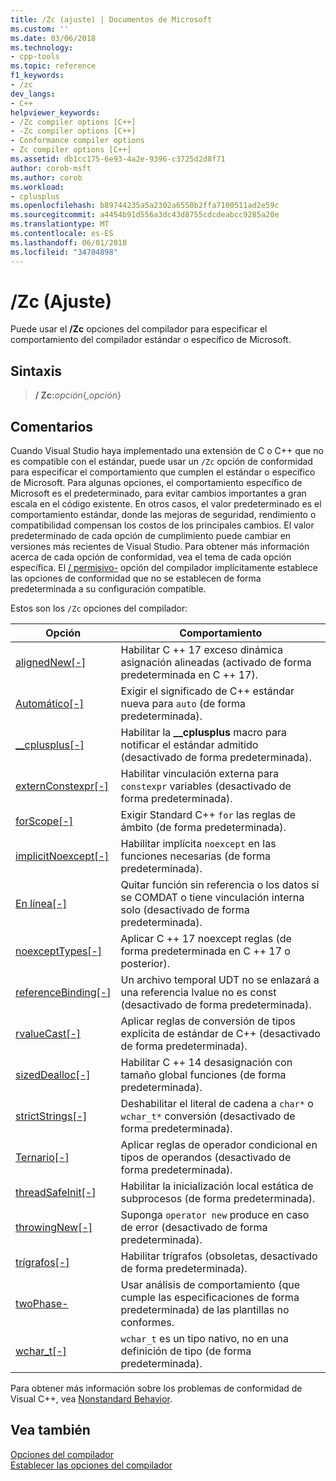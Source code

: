 ```yaml
---
title: /Zc (ajuste) | Documentos de Microsoft
ms.custom: ''
ms.date: 03/06/2018
ms.technology:
- cpp-tools
ms.topic: reference
f1_keywords:
- /zc
dev_langs:
- C++
helpviewer_keywords:
- /Zc compiler options [C++]
- -Zc compiler options [C++]
- Conformance compiler options
- Zc compiler options [C++]
ms.assetid: db1cc175-6e93-4a2e-9396-c3725d2d8f71
author: corob-msft
ms.author: corob
ms.workload:
- cplusplus
ms.openlocfilehash: b89744235a5a2302a6550b2ffa7100511ad2e59c
ms.sourcegitcommit: a4454b91d556a3dc43d8755cdcdeabcc9285a20e
ms.translationtype: MT
ms.contentlocale: es-ES
ms.lasthandoff: 06/01/2018
ms.locfileid: "34704898"
---
```

# <a name="zc-conformance"></a>/Zc (Ajuste)

Puede usar el **/Zc** opciones del compilador para especificar el comportamiento del compilador estándar o específico de Microsoft.

## <a name="syntax"></a>Sintaxis

> **/ Zc:**_opción_{,_opción_}

## <a name="remarks"></a>Comentarios

Cuando Visual Studio haya implementado una extensión de C o C++ que no es compatible con el estándar, puede usar un `/Zc` opción de conformidad para especificar el comportamiento que cumplen el estándar o específico de Microsoft. Para algunas opciones, el comportamiento específico de Microsoft es el predeterminado, para evitar cambios importantes a gran escala en el código existente. En otros casos, el valor predeterminado es el comportamiento estándar, donde las mejoras de seguridad, rendimiento o compatibilidad compensan los costos de los principales cambios. El valor predeterminado de cada opción de cumplimiento puede cambiar en versiones más recientes de Visual Studio. Para obtener más información acerca de cada opción de conformidad, vea el tema de cada opción específica. El [/ permisivo-](permissive-standards-conformance.md) opción del compilador implícitamente establece las opciones de conformidad que no se establecen de forma predeterminada a su configuración compatible.

Estos son los `/Zc` opciones del compilador:

|Opción|Comportamiento|
|---|---|
|[alignedNew\[-\]](zc-alignednew.md)|Habilitar C ++ 17 exceso dinámica asignación alineadas (activado de forma predeterminada en C ++ 17).|
|[Automático\[-\]](zc-auto-deduce-variable-type.md)|Exigir el significado de C++ estándar nueva para `auto` (de forma predeterminada).|
|[__cplusplus\[-\]](zc-cplusplus.md)|Habilitar la **__cplusplus** macro para notificar el estándar admitido (desactivado de forma predeterminada).|
|[externConstexpr\[-\]](zc-externconstexpr.md)|Habilitar vinculación externa para `constexpr` variables (desactivado de forma predeterminada).|
|[forScope\[-\]](zc-forscope-force-conformance-in-for-loop-scope.md)|Exigir Standard C++ `for` las reglas de ámbito (de forma predeterminada).|
|[implicitNoexcept\[-\]](zc-implicitnoexcept-implicit-exception-specifiers.md)|Habilitar implícita `noexcept` en las funciones necesarias (de forma predeterminada).|
|[En línea\[-\]](zc-inline-remove-unreferenced-comdat.md)|Quitar función sin referencia o los datos si se COMDAT o tiene vinculación interna solo (desactivado de forma predeterminada).|
|[noexceptTypes\[-\]](zc-noexcepttypes.md)|Aplicar C ++ 17 noexcept reglas (de forma predeterminada en C ++ 17 o posterior).|
|[referenceBinding\[-\]](zc-referencebinding-enforce-reference-binding-rules.md)|Un archivo temporal UDT no se enlazará a una referencia lvalue no es const (desactivado de forma predeterminada).|
|[rvalueCast\[-\]](zc-rvaluecast-enforce-type-conversion-rules.md)|Aplicar reglas de conversión de tipos explícita de estándar de C++ (desactivado de forma predeterminada).|
|[sizedDealloc\[-\]](zc-sizeddealloc-enable-global-sized-dealloc-functions.md)|Habilitar C ++ 14 desasignación con tamaño global funciones (de forma predeterminada).|
|[strictStrings\[-\]](zc-strictstrings-disable-string-literal-type-conversion.md)|Deshabilitar el literal de cadena a `char*` o `wchar_t*` conversión (desactivado de forma predeterminada).|
|[Ternario\[-\]](zc-ternary.md)|Aplicar reglas de operador condicional en tipos de operandos (desactivado de forma predeterminada).|
|[threadSafeInit\[-\]](zc-threadsafeinit-thread-safe-local-static-initialization.md)|Habilitar la inicialización local estática de subprocesos (de forma predeterminada).|
|[throwingNew\[-\]](zc-throwingnew-assume-operator-new-throws.md)|Suponga `operator new` produce en caso de error (desactivado de forma predeterminada).|
|[trígrafos\[-\]](zc-trigraphs-trigraphs-substitution.md)|Habilitar trígrafos (obsoletas, desactivado de forma predeterminada).|
|[twoPhase-](zc-twophase.md)|Usar análisis de comportamiento (que cumple las especificaciones de forma predeterminada) de las plantillas no conformes.|
|[wchar_t\[-\]](zc-wchar-t-wchar-t-is-native-type.md)|`wchar_t` es un tipo nativo, no en una definición de tipo (de forma predeterminada).|

Para obtener más información sobre los problemas de conformidad de Visual C++, vea [Nonstandard Behavior](../../cpp/nonstandard-behavior.md).

## <a name="see-also"></a>Vea también

[Opciones del compilador](compiler-options.md)  
[Establecer las opciones del compilador](setting-compiler-options.md)
